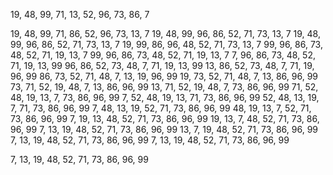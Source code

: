 19, 48, 99, 71, 13, 52, 96, 73, 86, 7

19, 48, 99, 71, 86, 52, 96, 73, 13, 7
19, 48, 99, 96, 86, 52, 71, 73, 13, 7
19, 48, 99, 96, 86, 52, 71, 73, 13, 7
19, 99, 86, 96, 48, 52, 71, 73, 13, 7
99, 96, 86, 73, 48, 52, 71, 19, 13, 7
99, 96, 86, 73, 48, 52, 71, 19, 13, 7
7, 96, 86, 73, 48, 52, 71, 19, 13, 99
96, 86, 52, 73, 48, 7, 71, 19, 13, 99
13, 86, 52, 73, 48, 7, 71, 19, 96, 99
86, 73, 52, 71, 48, 7, 13, 19, 96, 99
19, 73, 52, 71, 48, 7, 13, 86, 96, 99
73, 71, 52, 19, 48, 7, 13, 86, 96, 99
13, 71, 52, 19, 48, 7, 73, 86, 96, 99
71, 52, 48, 19, 13, 7, 73, 86, 96, 99
7, 52, 48, 19, 13, 71, 73, 86, 96, 99
52, 48, 13, 19, 7, 71, 73, 86, 96, 99
7, 48, 13, 19, 52, 71, 73, 86, 96, 99
48, 19, 13, 7, 52, 71, 73, 86, 96, 99
7, 19, 13, 48, 52, 71, 73, 86, 96, 99
19, 13, 7, 48, 52, 71, 73, 86, 96, 99
7, 13, 19, 48, 52, 71, 73, 86, 96, 99
13, 7, 19, 48, 52, 71, 73, 86, 96, 99
7, 13, 19, 48, 52, 71, 73, 86, 96, 99
7, 13, 19, 48, 52, 71, 73, 86, 96, 99

7, 13, 19, 48, 52, 71, 73, 86, 96, 99
